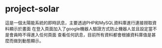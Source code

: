 # project-solar

這是一個太陽能系統的即時訊息，主要透過PHP和MySQL資料庫進行連接撈取資料顯示於畫面
在登入頁面加入了google機器人驗證方式防止機器人並且設定當不是會員時不得進入任何頁面
查看任何訊息，目前所有資料都會根據資料庫值是甚麼而做到動態顯示。

